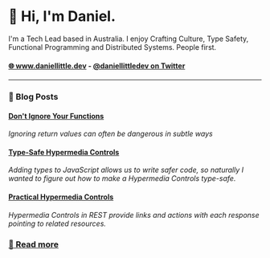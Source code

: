 # 👋 Hi, I'm Daniel.

I'm a Tech Lead based in Australia. I enjoy Crafting Culture, Type Safety, Functional Programming and Distributed Systems. People first.

<h4>
  <a href="https://www.daniellittle.dev">🌐 www.daniellittle.dev</a> - 
  <a href="https://twitter.com/daniellittledev">@daniellittledev on Twitter</a>
</h4>

<hr />

### 📙 Blog Posts
<!--START_SECTION:feed-->
#### [Don't Ignore Your Functions](https://www.daniellittle.dev/dont-ignore-your-functions)
*Ignoring return values can often be dangerous in subtle ways*
#### [Type-Safe Hypermedia Controls](https://www.daniellittle.dev/type-safe-hypermedia-controls)
*Adding types to JavaScript allows us to write safer code, so naturally I wanted to figure out how to make a Hypermedia Controls type-safe.*
#### [Practical Hypermedia Controls](https://www.daniellittle.dev/practical-hypermedia-controls)
*Hypermedia Controls in REST provide links and actions with each response pointing to related resources.*
<!--END_SECTION:feed-->

### [📃 Read more](https://www.daniellittle.dev/about)
